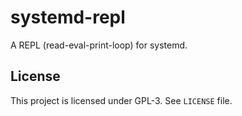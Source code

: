 # systemd-repl

A REPL (read-eval-print-loop) for systemd.

## License
This project is licensed under GPL-3. See `LICENSE` file.
